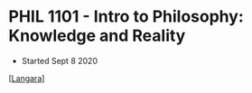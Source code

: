 # PHIL 1101 - Intro to Philosophy: Knowledge and Reality

- Started Sept 8 2020

[[Langara]]

[//begin]: # "Autogenerated link references for markdown compatibility"
[Langara]: langara "Langara"
[//end]: # "Autogenerated link references"
